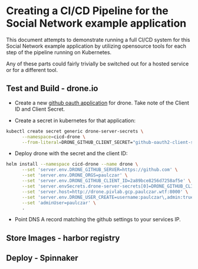 # Creating a CI/CD Pipeline for the Social Network example application

This document attempts to demonstrate running a full CI/CD system for this Social Network example application by utilizing opensource tools for each step of the pipeline running on Kubernetes.

Any of these parts could fairly trivially be switched out for a hosted service or for a different tool.

## Test and Build - drone.io

* Create a new [github oauth application](https://github.com/settings/applications) for drone.  Take note of the Client ID and Client Secret.

* Create a secret in kubernetes for that application:

```bash
kubectl create secret generic drone-server-secrets \
      --namespace=cicd-drone \
      --from-literal=DRONE_GITHUB_CLIENT_SECRET="github-oauth2-client-secret"
```

* Deploy drone with the secret and the client ID:

```bash
helm install --namespace cicd-drone --name drone \
      --set 'server.env.DRONE_GITHUB_SERVER=https://github.com' \
      --set 'server.env.DRONE_ORGS=paulczar' \
      --set 'server.env.DRONE_GITHUB_CLIENT_ID=2a89bce8256d7258af5e' \
      --set 'server.envSecrets.drone-server-secrets[0]=DRONE_GITHUB_CLIENT_SECRET' \
      --set 'server.host=http://drone.pivlab.gcp.paulczar.wtf:8000' \
      --set 'server.env.DRONE_USER_CREATE=username:paulczar\,admin:true' \
      --set 'adminUser=paulczar' \
      .
```

* Point DNS A record matching the github settings to your services IP.

## Store Images - harbor registry

## Deploy - Spinnaker
